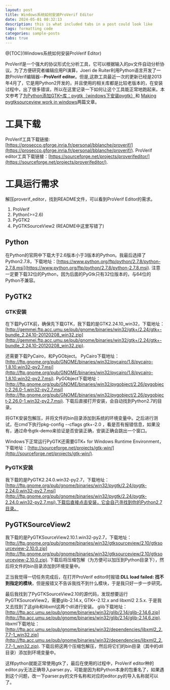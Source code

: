 ```yaml
---
layout: post
title: Windows系统如何安装ProVerif Editor
date: 2024-05-01 00:32:13
description: this is what included tabs in a post could look like
tags: formatting code
categories: sample-posts
tabs: true
---
```


@[TOC](Windows系统如何安装ProVerif Editor)

ProVerif是一个强大的协议形式化分析工具，它可以根据输入的pv文件自动分析协议。为了方便研究者编辑应用PI演算，Joeri de Ruiter利用Python语言开发了一款ProVerif编辑器--**ProVerif editor**。但是,这款工具最近一次的更新已经是2013年4月了，它是用Python2开发的，并且使用的相关库都是比较老版本的，在安装过程中，出了很多错误，所以在这里记录一下如何让这个工具能正常地跑起来。本文参考了[为Python添加GTK+库：pygtk（windows下安装pygtk）](http://blog.qqzzz.net/?post=34)和 [Making pygtksourceview work in windows](https://stackoverflow.com/questions/2968273/making-pygtksourceview-work-in-windows)两篇文章。

# 工具下载
ProVerif工具下载链接: [https://prosecco.gforge.inria.fr/personal/bblanche/proverif/](https://prosecco.gforge.inria.fr/personal/bblanche/proverif/).
ProVerif editor工具下载链接：[https://sourceforge.net/projects/proverifeditor/](https://sourceforge.net/projects/proverifeditor/).

# 工具运行需求
解压proverif_editor，找到README文件，可以看到ProVerif Editor的需求。
1. ProVerif
2. Python(>=2.6)
3. PyGTK2
4. PyGTKSourceView2 (README中这里写错了)

## Python
在Python的官网中下载大于2.6版本小于3版本的Python。我最后选择了Python2.7.8，下载地址：[https://www.python.org/ftp/python/2.7.8/python-2.7.8.msi](https://www.python.org/ftp/python/2.7.8/python-2.7.8.msi). 注意一定要下载32位的Python，因为后面的PyGtk只有32位版本的，与64位的Python不兼容。

## PyGTK2
### GTK安装

在下载PyGTK前，确保先下载GTK，我下载的是GTK2.24.10_win32，下载地址：[http://gemmei.ftp.acc.umu.se/pub/gnome/binaries/win32/gtk+/2.24/gtk+-bundle_2.24.10-20120208_win32.zip](http://gemmei.ftp.acc.umu.se/pub/gnome/binaries/win32/gtk+/2.24/gtk+-bundle_2.24.10-20120208_win32.zip).

还需要下载PyCairo，和PyGObject。
PyCairo下载地址：[http://ftp.gnome.org/pub/GNOME/binaries/win32/pycairo/1.8/pycairo-1.8.10.win32-py2.7.msi](http://ftp.gnome.org/pub/GNOME/binaries/win32/pycairo/1.8/pycairo-1.8.10.win32-py2.7.msi).
PyGObject下载地址：[http://ftp.gnome.org/pub/GNOME/binaries/win32/pygobject/2.26/pygobject-2.26.0-1.win32-py2.7.msi](http://ftp.gnome.org/pub/GNOME/binaries/win32/pygobject/2.26/pygobject-2.26.0-1.win32-py2.7.msi).
下载后直接打开安装，会自动找到Python2.7的目录。

将GTK安装包解压，并将文件的bin目录添加到系统的环境变量中。之后进行测试，在cmd下执行pkg-config --cflags gtk+-2.0 ，看是否有报错信息，如果没有，通过命令gtk-demo来验证是否安装正确，安装正确会跳出一个窗口。

Windows下正常运行PyGTK还需要GTK+ for Windows Runtime Environment，下载地址：[http://sourceforge.net/projects/gtk-win/](http://sourceforge.net/projects/gtk-win/).

### PyGTK安装

我下载的是PyGTK2.24.0.win32-py2.7，下载地址：[http://ftp.gnome.org/pub/gnome/binaries/win32/pygtk/2.24/pygtk-2.24.0.win32-py2.7.msi](http://ftp.gnome.org/pub/gnome/binaries/win32/pygtk/2.24/pygtk-2.24.0.win32-py2.7.msi).下载后直接点击安装，它会自己寻找到你的Python2.7目录。

## PyGTKSourceView2
我下载的是PyGTKSourceView2.10.1.win32-py2.7，下载地址：[http://ftp.gnome.org/pub/gnome/binaries/win32/gtksourceview/2.10/gtksourceview-2.10.0.zip](http://ftp.gnome.org/pub/gnome/binaries/win32/gtksourceview/2.10/gtksourceview-2.10.0.zip).
下载后将压缩包解（为方便可以加压到Python目录下），然后将文件的bin目录添加到环境变量中。

正当我觉得一切任务完成后，在打开ProVerif editor时报错:**DLL load failed: 找不到指定的模块**，但是报错又不告诉我找不到什么模块，于是我只好一步一步研究。

最后我找到了PyGTKSourceView2.10的源代码，发现想要运行PyGTKSourceView2，需要glib-2.14.x, GTK+-2.12.x and libxml2 2.5.x. 于是我又去找到了这glib和libxml这两个dll进行安装。
glib下载地址：[http://ftp.acc.umu.se/pub/gnome/binaries/win32/glib/2.14/glib-2.14.6.zip](http://ftp.acc.umu.se/pub/gnome/binaries/win32/glib/2.14/glib-2.14.6.zip).
libxml下载地址：[http://ftp.acc.umu.se/pub/gnome/binaries/win32/dependencies/libxml2_2.7.7-1_win32.zip](http://ftp.acc.umu.se/pub/gnome/binaries/win32/dependencies/libxml2_2.7.7-1_win32.zip).
下载后把这两个压缩包解压，然后将它们的bin目录（其中的dll目录）添加到环境变量中。

这样python就能正常使用gtk了，最后在使用的过程中，ProVerif editor种的editor.py无法正确导入parser.py，可能是因为和Python本身的包重名了，如果遇到这个问题，改一下parser.py的文件名称和对应的editor.py的导入名称就可以了。
